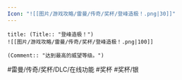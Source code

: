 ```yaml
---
Icon: "![[图片/游戏攻略/雷曼/传奇/奖杯/登峰造极！.png|30]]"
---
```

```ad-common-silver-trophy
title: (Title:: "登峰造极！")
![[图片/游戏攻略/雷曼/传奇/奖杯/登峰造极！.png|100]]

(Comment:: "达到最高的威望等级。")
```

#雷曼/传奇/奖杯/DLC/在线功能 #奖杯 #奖杯/银

